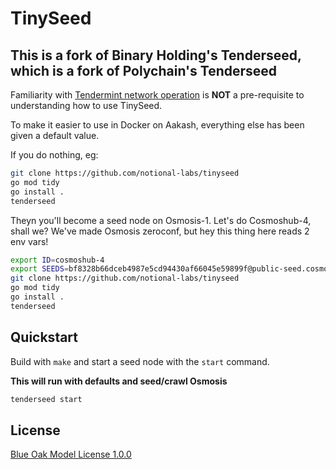 # TinySeed

## This is a fork of Binary Holding's Tenderseed, which is a fork of Polychain's Tenderseed

Familiarity with [Tendermint network operation](https://tendermint.com/docs/tendermint-core/using-tendermint.html) is **NOT** a pre-requisite to understanding how to use TinySeed.

To make it easier to use in Docker on Aakash, everything else has been given a default value.

If you do nothing, eg:

```bash
git clone https://github.com/notional-labs/tinyseed
go mod tidy
go install .
tenderseed
```

Theyn you'll become a seed node on Osmosis-1.  Let's do Cosmoshub-4, shall we?  We've made Osmosis zeroconf, but hey this thing here reads 2 env vars!

```bash
export ID=cosmoshub-4
export SEEDS=bf8328b66dceb4987e5cd94430af66045e59899f@public-seed.cosmos.vitwit.com:26656,cfd785a4224c7940e9a10f6c1ab24c343e923bec@164.68.107.188:26656,d72b3011ed46d783e369fdf8ae2055b99a1e5074@173.249.50.25:26656,ba3bacc714817218562f743178228f23678b2873@public-seed-node.cosmoshub.certus.one:26656,3c7cad4154967a294b3ba1cc752e40e8779640ad@84.201.128.115:26656,366ac852255c3ac8de17e11ae9ec814b8c68bddb@51.15.94.196:26656
git clone https://github.com/notional-labs/tinyseed
go mod tidy
go install .
tenderseed
```



## Quickstart

Build with `make` and start a seed node with the `start` command.

**This will run with defaults and seed/crawl Osmosis**
```bash
tenderseed start
```



## License

[Blue Oak Model License 1.0.0](https://blueoakcouncil.org/license/1.0.0)
